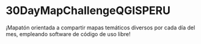 # 30DayMapChallengeQGISPERU
¡Mapatón orientada a compartir mapas temáticos diversos por cada día del mes, empleando software de código de uso libre!
